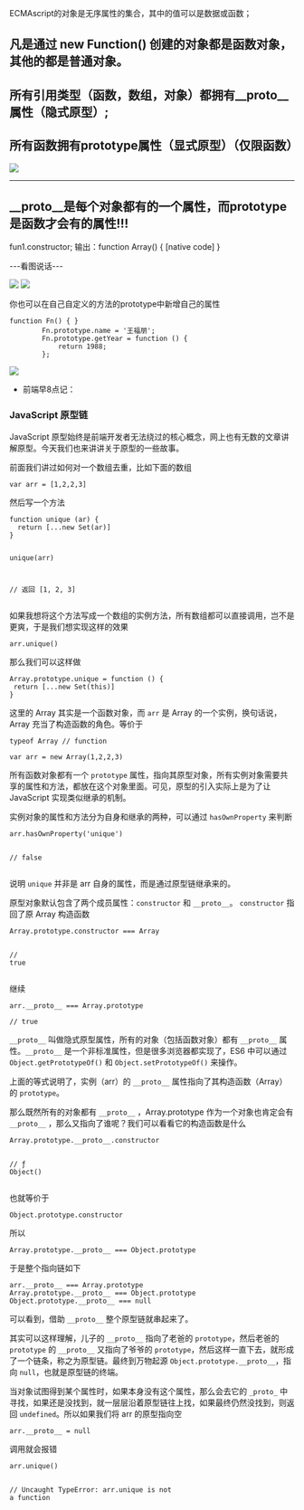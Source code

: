 ECMAscript的对象是无序属性的集合，其中的值可以是数据或函数；
  
  凡是通过 new Function() 创建的对象都是函数对象，其他的都是普通对象。
  ---
  所有引用类型（函数，数组，对象）都拥有__proto__属性（隐式原型）;
  ---
  所有函数拥有prototype属性（显式原型）（仅限函数）
  ---
![](https://github.com/TUARAN/PIC/blob/master/js/prototype和_proto_.png)

-------------------------------------------------------------------
__proto__是每个对象都有的一个属性，而prototype是函数才会有的属性!!!
---

fun1.constructor; 输出：function Array() { [native code] }

---看图说话---

![](https://github.com/TUARAN/PIC/blob/master/js/原型链p1.png)
![](https://github.com/TUARAN/PIC/blob/master/js/原型链p2.png)

你也可以在自己自定义的方法的prototype中新增自己的属性
```
function Fn() { }
        Fn.prototype.name = '王福朋';
        Fn.prototype.getYear = function () {
            return 1988;
        };
```
![](https://github.com/TUARAN/PIC/blob/master/js/原型链p3.png)

* 前端早8点记：

<div data-v-44f41c67="" class="card-body topic-con"><h3 data-v-44f41c67="" class="card-title"><strong data-v-44f41c67="">JavaScript 原型链</strong></h3> <article data-v-44f41c67=""><p>JavaScript 原型始终是前端开发者无法绕过的核心概念，网上也有无数的文章讲解原型。今天我们也来讲讲关于原型的一些故事。</p>
<p>前面我们讲过如何对一个数组去重，比如下面的数组</p>
<pre class="language-js"><code class="hljs language-js"><span class="token keyword">var</span> arr <span class="token operator">=</span> <span class="token punctuation">[</span><span class="token number">1</span><span class="token punctuation">,</span><span class="token number">2</span><span class="token punctuation">,</span><span class="token number">2</span><span class="token punctuation">,</span><span class="token number">3</span><span class="token punctuation">]</span></code></pre><p>然后写一个方法</p>
<pre class="language-js"><code class="hljs language-js"><span class="token keyword">function</span> <span class="token function">unique</span> <span class="token punctuation">(</span>ar<span class="token punctuation">)</span> <span class="token punctuation">{</span>
  <span class="token keyword">return</span> <span class="token punctuation">[</span><span class="token operator">...</span><span class="token keyword">new</span> <span class="token class-name">Set</span><span class="token punctuation">(</span>ar<span class="token punctuation">)</span><span class="token punctuation">]</span>
<span class="token punctuation">}</span>

<span class="token function">unique</span><span class="token punctuation">(</span>arr<span class="token punctuation">)</span>

<span class="token comment">// 返回 [1, 2, 3]</span>
</code></pre><p>如果我想将这个方法写成一个数组的实例方法，所有数组都可以直接调用，岂不是更爽，于是我们想实现这样的效果</p>
<pre class="language-js"><code class="hljs language-js">arr<span class="token punctuation">.</span><span class="token function">unique</span><span class="token punctuation">(</span><span class="token punctuation">)</span></code></pre><p>那么我们可以这样做</p>
<pre class="language-js"><code class="hljs language-js">Array<span class="token punctuation">.</span>prototype<span class="token punctuation">.</span><span class="token function-variable function">unique</span> <span class="token operator">=</span> <span class="token keyword">function</span> <span class="token punctuation">(</span><span class="token punctuation">)</span> <span class="token punctuation">{</span>
 <span class="token keyword">return</span> <span class="token punctuation">[</span><span class="token operator">...</span><span class="token keyword">new</span> <span class="token class-name">Set</span><span class="token punctuation">(</span><span class="token keyword">this</span><span class="token punctuation">)</span><span class="token punctuation">]</span>
<span class="token punctuation">}</span></code></pre><p>这里的 Array 其实是一个函数对象，而 <code>arr</code> 是 Array 的一个实例，换句话说，Array 充当了构造函数的角色。等价于</p>
<pre class="language-js"><code class="hljs language-js"><span class="token keyword">typeof</span> Array <span class="token comment">// function</span>

<span class="token keyword">var</span> arr <span class="token operator">=</span> <span class="token keyword">new</span> <span class="token class-name">Array</span><span class="token punctuation">(</span><span class="token number">1</span><span class="token punctuation">,</span><span class="token number">2</span><span class="token punctuation">,</span><span class="token number">2</span><span class="token punctuation">,</span><span class="token number">3</span><span class="token punctuation">)</span></code></pre><p>所有函数对象都有一个 <code>prototype</code> 属性，指向其原型对象，所有实例对象需要共享的属性和方法，都放在这个对象里面。可见，原型的引入实际上是为了让 JavaScript 实现类似继承的机制。</p>
<p>实例对象的属性和方法分为自身和继承的两种，可以通过 <code>hasOwnProperty</code> 来判断</p>
<pre class="language-js"><code class="hljs language-js">arr<span class="token punctuation">.</span><span class="token function">hasOwnProperty</span><span class="token punctuation">(</span><span class="token string">'unique'</span><span class="token punctuation">)</span>

<span class="token comment">// false</span></code></pre><p>说明 <code>unique</code> 并非是 arr 自身的属性，而是通过原型链继承来的。</p>
<p>原型对象默认包含了两个成员属性：<code>constructor</code> 和 <code>__proto__</code>。 <code>constructor</code>  指回了原 Array 构造函数</p>
<pre class="language-js"><code class="hljs language-js">Array<span class="token punctuation">.</span>prototype<span class="token punctuation">.</span>constructor <span class="token operator">===</span> Array

<span class="token comment">// true</span></code></pre><p>继续</p>
<pre class="language-js"><code class="hljs language-js">arr<span class="token punctuation">.</span>__proto__ <span class="token operator">===</span> Array<span class="token punctuation">.</span>prototype

<span class="token comment">// true</span></code></pre><p><code>__proto__</code> 叫做隐式原型属性，所有的对象（包括函数对象）都有 <code>__proto__</code> 属性。<code>__proto__</code> 是一个非标准属性，但是很多浏览器都实现了，ES6 中可以通过 <code>Object.getPrototypeOf()</code> 和 <code>Object.setPrototypeOf()</code> 来操作。</p>
<p>上面的等式说明了，实例（arr）的 <code>__proto__</code> 属性指向了其构造函数（Array）的 <code>prototype</code>。</p>
<p>那么既然所有的对象都有  <code>__proto__</code> ，Array.prototype 作为一个对象也肯定会有 <code>__proto__</code> ，那么又指向了谁呢？我们可以看看它的构造函数是什么</p>
<pre class="language-js"><code class="hljs language-js">Array<span class="token punctuation">.</span>prototype<span class="token punctuation">.</span>__proto__<span class="token punctuation">.</span>constructor

<span class="token comment">//  ƒ Object()</span></code></pre><p>也就等价于</p>
<pre class="language-js"><code class="hljs language-js">Object<span class="token punctuation">.</span>prototype<span class="token punctuation">.</span>constructor</code></pre><p>所以</p>
<pre class="language-js"><code class="hljs language-js">Array<span class="token punctuation">.</span>prototype<span class="token punctuation">.</span>__proto__ <span class="token operator">===</span> Object<span class="token punctuation">.</span>prototype</code></pre><p>于是整个指向链如下</p>
<pre class="language-js"><code class="hljs language-js">arr<span class="token punctuation">.</span>__proto__ <span class="token operator">===</span> Array<span class="token punctuation">.</span>prototype
Array<span class="token punctuation">.</span>prototype<span class="token punctuation">.</span>__proto__ <span class="token operator">===</span> Object<span class="token punctuation">.</span>prototype
Object<span class="token punctuation">.</span>prototype<span class="token punctuation">.</span>__proto__ <span class="token operator">===</span> <span class="token keyword">null</span></code></pre><p>可以看到，借助 <code>__proto__</code> 整个原型链就串起来了。</p>
<p>其实可以这样理解，儿子的 <code>__proto__</code> 指向了老爸的 <code>prototype</code>，然后老爸的 <code>prototype</code> 的 <code>__proto__</code> 又指向了爷爷的 <code>prototype</code>，然后这样一直下去，就形成了一个链条，称之为原型链。最终到万物起源 <code>Object.prototype.__proto__</code>，指向 <code>null</code>，也就是原型链的终端。</p>
<p>当对象试图得到某个属性时，如果本身没有这个属性，那么会去它的 <code>_proto_</code> 中寻找，如果还是没找到，就一层层沿着原型链往上找，如果最终仍然没找到，则返回 <code>undefined</code>。所以如果我们将 arr 的原型指向空</p>
<pre class="language-js"><code class="hljs language-js">arr<span class="token punctuation">.</span>__proto__ <span class="token operator">=</span> <span class="token keyword">null</span></code></pre><p>调用就会报错</p>
<pre class="language-js"><code class="hljs language-js">arr<span class="token punctuation">.</span><span class="token function">unique</span><span class="token punctuation">(</span><span class="token punctuation">)</span>

<span class="token comment">// Uncaught TypeError: arr.unique is not a function</span></code></pre></article> <!----></div>
